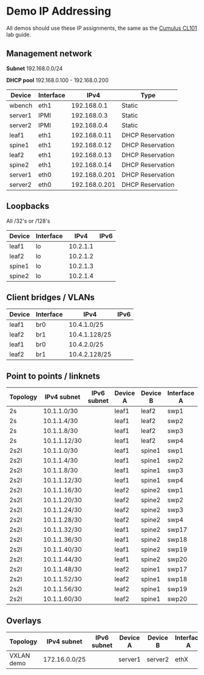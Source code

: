 # Demo IP Addressing

All demos should use these IP assignments, the same as the [Cumulus CL101](https://support.cumulusnetworks.com/hc/en-us/articles/201956333-Cumulus-Linux-101) lab guide.

## Management network

**Subnet** 192.168.0.0/24

**DHCP pool** 192.168.0.100 - 192.168.0.200

| Device  | Interface | IPv4           | Type             |
|---------|-----------|----------------|------------------|
| wbench  | eth1      | 192.168.0.1    | Static           |
| server1 | IPMI      | 192.168.0.3    | Static           |
| server2 | IPMI      | 192.168.0.4    | Static           |
| leaf1   | eth1      | 192.168.0.11   | DHCP Reservation |
| spine1  | eth1      | 192.168.0.12   | DHCP Reservation |
| leaf2   | eth1      | 192.168.0.13   | DHCP Reservation |
| spine2  | eth1      | 192.168.0.14   | DHCP Reservation |
| server1 | eth0      | 192.168.0.201  | DHCP Reservation |
| server2 | eth0      | 192.168.0.201  | DHCP Reservation |



## Loopbacks

All /32's or /128's

| Device  | Interface | IPv4           | IPv6             |
|---------|-----------|----------------|------------------|
| leaf1   | lo        | 10.2.1.1       |                  |
| leaf2   | lo        | 10.2.1.2       |                  |
| spine1  | lo        | 10.2.1.3       |                  |
| spine2  | lo        | 10.2.1.4       |                  |

## Client bridges / VLANs

| Device  | Interface | IPv4           | IPv6             |
|---------|-----------|----------------|------------------|
| leaf1   | br0       | 10.4.1.0/25    |                  |
| leaf2   | br1       | 10.4.1.128/25  |                  |
| leaf1   | br0       | 10.4.2.0/25    |                  |
| leaf2   | br1       | 10.4.2.128/25  |                  |

## Point to points / linknets

| Topology | IPv4 subnet  | IPv6 subnet | Device A | Device B | Interface A | Interface B | IPv4 A    | IPv4 B    | IPv6 A | IPv6 B |
|----------|--------------|-------------|----------|----------|-------------|-------------|-----------|-----------|--------|--------|
| 2s       | 10.1.1.0/30  |             | leaf1    | leaf2    | swp1        | swp1        | 10.1.1.1  | 10.1.1.2  |        |        |
| 2s       | 10.1.1.4/30  |             | leaf1    | leaf2    | swp2        | swp2        | 10.1.1.5  | 10.1.1.6  |        |        |
| 2s       | 10.1.1.8/30  |             | leaf1    | leaf2    | swp3        | swp3        | 10.1.1.9  | 10.1.1.10 |        |        |
| 2s       | 10.1.1.12/30 |             | leaf1    | leaf2    | swp4        | swp4        | 10.1.1.13 | 10.1.1.14 |        |        |
| 2s2l     | 10.1.1.0/30  |             | leaf1    | spine1   | swp1        | swp1        | 10.1.1.1  | 10.1.1.2  |        |        |
| 2s2l     | 10.1.1.4/30  |             | leaf1    | spine1   | swp2        | swp2        | 10.1.1.5  | 10.1.1.6  |        |        |
| 2s2l     | 10.1.1.8/30  |             | leaf1    | spine1   | swp3        | swp3        | 10.1.1.9  | 10.1.1.10 |        |        |
| 2s2l     | 10.1.1.12/30 |             | leaf1    | spine1   | swp4        | swp4        | 10.1.1.13 | 10.1.1.14 |        |        |
| 2s2l     | 10.1.1.16/30 |             | leaf2    | spine2   | swp1        | swp1        | 10.1.1.17 | 10.1.1.18 |        |        |
| 2s2l     | 10.1.1.20/30 |             | leaf2    | spine2   | swp2        | swp2        | 10.1.1.21 | 10.1.1.22 |        |        |
| 2s2l     | 10.1.1.24/30 |             | leaf2    | spine2   | swp3        | swp3        | 10.1.1.25 | 10.1.1.26 |        |        |
| 2s2l     | 10.1.1.28/30 |             | leaf2    | spine2   | swp4        | swp4        | 10.1.1.29 | 10.1.1.30 |        |        |
| 2s2l     | 10.1.1.32/30 |             | leaf1    | spine2   | swp17       | swp17       | 10.1.1.33 | 10.1.1.34 |        |        |
| 2s2l     | 10.1.1.36/30 |             | leaf1    | spine2   | swp18       | swp18       | 10.1.1.37 | 10.1.1.38 |        |        |
| 2s2l     | 10.1.1.40/30 |             | leaf1    | spine2   | swp19       | swp19       | 10.1.1.41 | 10.1.1.42 |        |        |
| 2s2l     | 10.1.1.44/30 |             | leaf1    | spine2   | swp20       | swp20       | 10.1.1.45 | 10.1.1.46 |        |        |
| 2s2l     | 10.1.1.48/30 |             | leaf2    | spine1   | swp17       | swp17       | 10.1.1.49 | 10.1.1.50 |        |        |
| 2s2l     | 10.1.1.52/30 |             | leaf2    | spine1   | swp18       | swp18       | 10.1.1.53 | 10.1.1.54 |        |        |
| 2s2l     | 10.1.1.56/30 |             | leaf2    | spine1   | swp19       | swp19       | 10.1.1.57 | 10.1.1.58 |        |        |
| 2s2l     | 10.1.1.60/30 |             | leaf2    | spine1   | swp20       | swp20       | 10.1.1.61 | 10.1.1.62 |        |        |

## Overlays

| Topology | IPv4 subnet  | IPv6 subnet | Device A | Device B | Interface A | Interface B | IPv4 A    | IPv4 B    | IPv6 A | IPv6 B |
|----------|--------------|-------------|----------|----------|-------------|-------------|-----------|-----------|--------|--------|
| VXLAN demo| 172.16.0.0/25|             | server1  | server2  | ethX        | ethX        | 172.16.0.1| 172.16.0.2|        |        |





